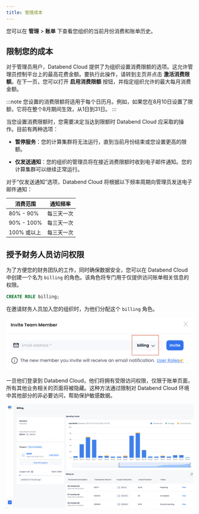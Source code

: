```yaml
---
title: 管理成本
---
```


您可以在 **管理** > **账单** 下查看您组织的当前月份消费和账单历史。

## 限制您的成本

对于管理员用户，Databend Cloud 提供了为组织设置消费限额的选项。这允许管理员控制平台上的最高花费金额。要执行此操作，请转到主页并点击 **激活消费限额**。在下一页，您可以打开 **启用消费限额** 按钮，并指定组织允许的最大每月消费金额。

:::note
您设置的消费限额将适用于每个日历月。例如，如果您在8月10日设置了限额，它将在整个8月期间生效，从1日到31日。
:::

当您设置消费限额时，您需要决定当达到限额时 Databend Cloud 应采取的操作。目前有两种选项：

- **暂停服务**：您的计算集群将无法运行，直到当前月份结束或您设置更高的限额。

- **仅发送通知**：您的组织的管理员将在接近消费限额时收到电子邮件通知。您的计算集群可以继续正常运行。

对于“仅发送通知”选项，Databend Cloud 将根据以下频率周期向管理员发送电子邮件通知：

| 消费范围 	| 通知频率 	|
|----------------	|------------------------	|
| 80% - 90%      	| 每三天一次       	|
| 90% - 100%     	| 每三天一次       	|
| 100% 或以上     | 每三天一次       	|

## 授予财务人员访问权限

为了方便您的财务团队的工作，同时确保数据安全，您可以在 Databend Cloud 中创建一个名为 `billing` 的角色。该角色将专门用于仅提供访问账单相关信息的权限。

```sql
CREATE ROLE billing;
```

在邀请财务人员加入您的组织时，为他们分配这个 `billing` 角色。

![alt text](../../../../../static/img/documents/pricing-billing/billing-role.png)

一旦他们登录到 Databend Cloud，他们将拥有受限访问权限，仅限于账单页面，所有其他业务相关的页面将被隐藏。这种方法通过限制对 Databend Cloud 环境中其他部分的非必要访问，帮助保护敏感数据。

![alt text](../../../../../static/img/documents/pricing-billing/billing-only-view.png)